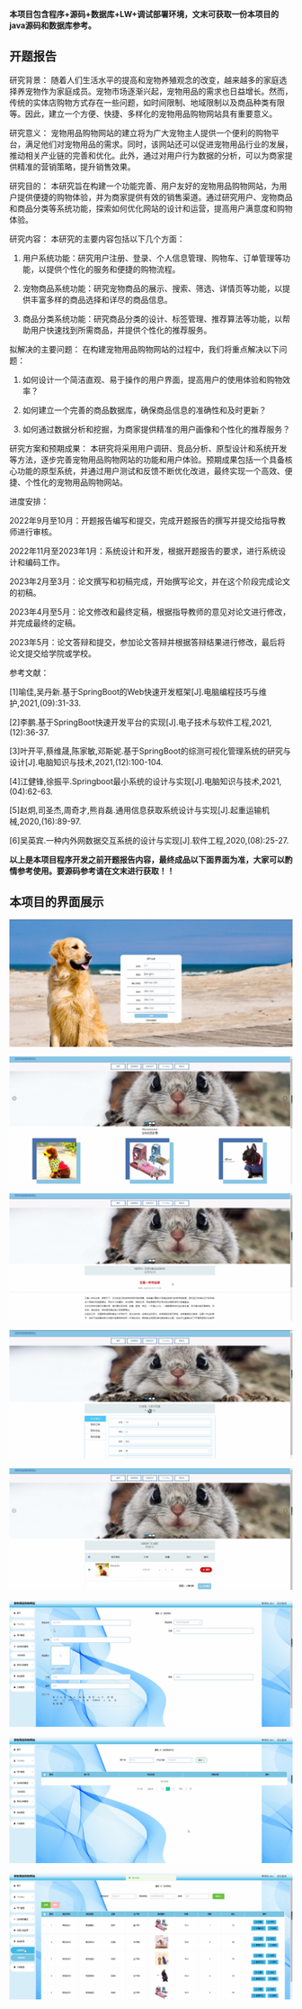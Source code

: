 ****本项目包含程序+源码+数据库+LW+调试部署环境，文末可获取一份本项目的java源码和数据库参考。****

## ******开题报告******

研究背景：
随着人们生活水平的提高和宠物养殖观念的改变，越来越多的家庭选择养宠物作为家庭成员。宠物市场逐渐兴起，宠物用品的需求也日益增长。然而，传统的实体店购物方式存在一些问题，如时间限制、地域限制以及商品种类有限等。因此，建立一个方便、快捷、多样化的宠物用品购物网站具有重要意义。

研究意义：
宠物用品购物网站的建立将为广大宠物主人提供一个便利的购物平台，满足他们对宠物用品的需求。同时，该网站还可以促进宠物用品行业的发展，推动相关产业链的完善和优化。此外，通过对用户行为数据的分析，可以为商家提供精准的营销策略，提升销售效果。

研究目的：
本研究旨在构建一个功能完善、用户友好的宠物用品购物网站，为用户提供便捷的购物体验，并为商家提供有效的销售渠道。通过研究用户、宠物商品和商品分类等系统功能，探索如何优化网站的设计和运营，提高用户满意度和购物体验。

研究内容： 本研究的主要内容包括以下几个方面：

  1. 用户系统功能：研究用户注册、登录、个人信息管理、购物车、订单管理等功能，以提供个性化的服务和便捷的购物流程。

  2. 宠物商品系统功能：研究宠物商品的展示、搜索、筛选、详情页等功能，以提供丰富多样的商品选择和详尽的商品信息。

  3. 商品分类系统功能：研究商品分类的设计、标签管理、推荐算法等功能，以帮助用户快速找到所需商品，并提供个性化的推荐服务。

拟解决的主要问题： 在构建宠物用品购物网站的过程中，我们将重点解决以下问题：

  1. 如何设计一个简洁直观、易于操作的用户界面，提高用户的使用体验和购物效率？

  2. 如何建立一个完善的商品数据库，确保商品信息的准确性和及时更新？

  3. 如何通过数据分析和挖掘，为商家提供精准的用户画像和个性化的推荐服务？

研究方案和预期成果：
本研究将采用用户调研、竞品分析、原型设计和系统开发等方法，逐步完善宠物用品购物网站的功能和用户体验。预期成果包括一个具备核心功能的原型系统，并通过用户测试和反馈不断优化改进，最终实现一个高效、便捷、个性化的宠物用品购物网站。

进度安排：

2022年9月至10月：开题报告编写和提交，完成开题报告的撰写并提交给指导教师进行审核。

2022年11月至2023年1月：系统设计和开发，根据开题报告的要求，进行系统设计和编码工作。

2023年2月至3月：论文撰写和初稿完成，开始撰写论文，并在这个阶段完成论文的初稿。

2023年4月至5月：论文修改和最终定稿，根据指导教师的意见对论文进行修改，并完成最终的定稿。

2023年5月：论文答辩和提交，参加论文答辩并根据答辩结果进行修改，最后将论文提交给学院或学校。

参考文献：

[1]喻佳,吴丹新.基于SpringBoot的Web快速开发框架[J].电脑编程技巧与维护,2021,(09):31-33.

[2]李鹏.基于SpringBoot快速开发平台的实现[J].电子技术与软件工程,2021,(12):36-37.

[3]叶开平,蔡维晟,陈家敏,邓斯妮.基于SpringBoot的综测可视化管理系统的研究与设计[J].电脑知识与技术,2021,(12):100-104.

[4]江健锋,徐振平.Springboot最小系统的设计与实现[J].电脑知识与技术,2021,(04):62-63.

[5]赵炯,司圣杰,周奇才,熊肖磊.通用信息获取系统设计与实现[J].起重运输机械,2020,(16):89-97.

[6]吴英宾.一种内外网数据交互系统的设计与实现[J].软件工程,2020,(08):25-27.

****以上是本项目程序开发之前开题报告内容，最终成品以下面界面为准，大家可以酌情参考使用。要源码参考请在文末进行获取！！****

## ******本项目的界面展示******

![](./res/8d47d3a2812648b6984d40372959fa1f.png)

![](./res/1d74dfd0f59a4772bb85fc3f09addda7.png)

![](./res/2ea375e1944a4348961cb43a9692339b.png)

![](./res/dabdb74863194f11b1be6c7d888482b8.png)

![](./res/f82221ad655e4377bf7b540dc8c7f5ae.png)

![](./res/f28f8012d8124e7794b307626fc86a2f.png)

![](./res/70ed110a59724b59b70e54264f0c3ee5.png)

![](./res/53b24920543c4e0991fab09dbcadc48a.png)

